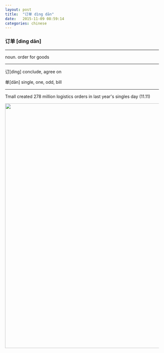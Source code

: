 ```yaml
---
layout: post
title:  "订单 dìng dān"
date:   2015-11-09 08:59:14
categories: chinese
---
```

### 订单 [dìng dān]
-----------

noun. order for goods

-----------

  订[dìng] conclude, agree on  

  单[dān] single, one, odd, bill

-----------

Tmall created 278 million logistics orders in last year's singles day (11.11)

<img width='800' src="/wombats-learning/images/dingdan.jpg"/>
